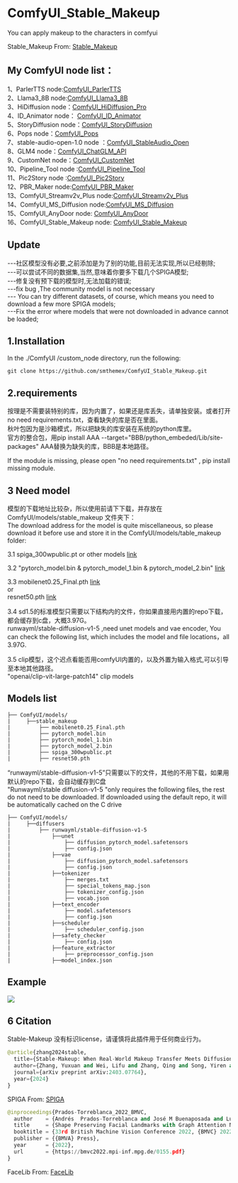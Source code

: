 # ComfyUI_Stable_Makeup
You can apply makeup to the characters in comfyui

Stable_Makeup  From: [Stable_Makeup](https://github.com/Xiaojiu-z/Stable-Makeup)

My ComfyUI node list：
-----
1、ParlerTTS node:[ComfyUI_ParlerTTS](https://github.com/smthemex/ComfyUI_ParlerTTS)     
2、Llama3_8B node:[ComfyUI_Llama3_8B](https://github.com/smthemex/ComfyUI_Llama3_8B)      
3、HiDiffusion node：[ComfyUI_HiDiffusion_Pro](https://github.com/smthemex/ComfyUI_HiDiffusion_Pro)   
4、ID_Animator node： [ComfyUI_ID_Animator](https://github.com/smthemex/ComfyUI_ID_Animator)       
5、StoryDiffusion node：[ComfyUI_StoryDiffusion](https://github.com/smthemex/ComfyUI_StoryDiffusion)  
6、Pops node：[ComfyUI_Pops](https://github.com/smthemex/ComfyUI_Pops)   
7、stable-audio-open-1.0 node ：[ComfyUI_StableAudio_Open](https://github.com/smthemex/ComfyUI_StableAudio_Open)        
8、GLM4 node：[ComfyUI_ChatGLM_API](https://github.com/smthemex/ComfyUI_ChatGLM_API)   
9、CustomNet node：[ComfyUI_CustomNet](https://github.com/smthemex/ComfyUI_CustomNet)           
10、Pipeline_Tool node :[ComfyUI_Pipeline_Tool](https://github.com/smthemex/ComfyUI_Pipeline_Tool)    
11、Pic2Story node :[ComfyUI_Pic2Story](https://github.com/smthemex/ComfyUI_Pic2Story)   
12、PBR_Maker node:[ComfyUI_PBR_Maker](https://github.com/smthemex/ComfyUI_PBR_Maker)      
13、ComfyUI_Streamv2v_Plus node:[ComfyUI_Streamv2v_Plus](https://github.com/smthemex/ComfyUI_Streamv2v_Plus)   
14、ComfyUI_MS_Diffusion node:[ComfyUI_MS_Diffusion](https://github.com/smthemex/ComfyUI_MS_Diffusion)   
15、ComfyUI_AnyDoor node: [ComfyUI_AnyDoor](https://github.com/smthemex/ComfyUI_AnyDoor)  
16、ComfyUI_Stable_Makeup node: [ComfyUI_Stable_Makeup](https://github.com/smthemex/ComfyUI_Stable_Makeup)  

Update
---
---社区模型没有必要,之前添加是为了别的功能,目前无法实现,所以已经剔除;   
---可以尝试不同的数据集,当然,意味着你要多下载几个SPIGA模型;  
---修复没有预下载的模型时,无法加载的错误;  
---fix bug ,The community model is not necessary  
--- You can try different datasets, of course, which means you need to download a few more SPIGA models;  
---Fix the error where models that were not downloaded in advance cannot be loaded;

1.Installation
-----
  In the ./ComfyUI /custom_node directory, run the following:   
```
git clone https://github.com/smthemex/ComfyUI_Stable_Makeup.git
```  
  
2.requirements  
----
按理是不需要装特别的库，因为内置了，如果还是库丢失，请单独安装。或者打开no need requirements.txt，查看缺失的库是否在里面。  
秋叶包因为是沙箱模式，所以把缺失的库安装在系统的python库里。   
官方的整合包，用pip install AAA --target="BBB/python_embeded/Lib/site-packages" AAA替换为缺失的库，BBB是本地路径。   

If the module is missing, please open "no need requirements.txt" , pip install  missing module.    

3 Need  model 
----
模型的下载地址比较杂，所以使用前请下下载，并存放在ComfyUI/models/stable_makeup 文件夹下：   
The download address for the model is quite miscellaneous, so please download it before use and store it in the ComfyUI/models/table_makeup folder:  

3.1  spiga_300wpublic.pt or other models  [link](https://huggingface.co/aprados/spiga/tree/main)   

3.2  "pytorch_model.bin  & pytorch_model_1.bin  &  pytorch_model_2.bin"   [link](https://drive.google.com/drive/folders/1397t27GrUyLPnj17qVpKWGwg93EcaFfg)

3.3  mobilenet0.25_Final.pth [link](https://drive.google.com/uc?export=download&id=1G3VsfgiQb16VyFnOwEVDgm2g8-9qN0-9)    
     or     
     resnet50.pth    [link](https://www.dropbox.com/s/8sxkgc9voel6ost/resnet50.pth?dl=1)  
     
3.4   sd1.5的标准模型只需要以下结构内的文件，你如果直接用内置的repo下载，都会缓存到c盘，大概3.97G。   
     runwayml/stable-diffusion-v1-5 ,need unet models and vae encoder, You can check the following list, which includes the model and file locations，all 3.97G.     
    
3.5  clip模型，这个迟点看能否用comfyUI内置的，以及外置为输入格式,可以引导至本地其他路径。  
    "openai/clip-vit-large-patch14" clip models

Models list    
-----
```
├── ComfyUI/models/  
|     ├──stable_makeup
|         ├── mobilenet0.25_Final.pth
|         ├── pytorch_model.bin
|         ├── pytorch_model_1.bin
|         ├── pytorch_model_2.bin
|         ├── spiga_300wpublic.pt
|         ├── resnet50.pth
```
“runwayml/stable-diffusion-v1-5”只需要以下的文件，其他的不用下载，如果用默认的repo下载，会自动缓存到C盘  
"Runwayml/stable diffusion-v1-5 "only requires the following files, the rest do not need to be downloaded. If downloaded using the default repo, it will be automatically cached on the C drive   
```
├── ComfyUI/models/
|     ├──diffusers
|         ├── runwayml/stable-diffusion-v1-5
|             ├──unet
|                 ├── diffusion_pytorch_model.safetensors
|                 ├── config.json
|             ├──vae
|                 ├── diffusion_pytorch_model.safetensors
|                 ├── config.json
|             ├──tokenizer
|                 ├── merges.txt
|                 ├── special_tokens_map.json
|                 ├── tokenizer_config.json
|                 ├── vocab.json
|             ├──text_encoder
|                 ├── model.safetensors
|                 ├── config.json
|             ├──scheduler
|                 ├── scheduler_config.json
|             ├──safety_checker
|                 ├── config.json
|             ├──feature_extractor
|                 ├── preprocessor_config.json
|             ├──model_index.json
```

Example
-----
 
 ![](https://github.com/smthemex/ComfyUI_Stable_Makeup/blob/main/example/example.png)


6 Citation
------
Stable-Makeup 没有标识license，请谨慎将此插件用于任何商业行为。  
``` python  
@article{zhang2024stable,
  title={Stable-Makeup: When Real-World Makeup Transfer Meets Diffusion Model},
  author={Zhang, Yuxuan and Wei, Lifu and Zhang, Qing and Song, Yiren and Liu, Jiaming and Li, Huaxia and Tang, Xu and Hu, Yao and Zhao, Haibo},
  journal={arXiv preprint arXiv:2403.07764},
  year={2024}
}
```
SPIGA  From: [SPIGA](https://github.com/andresprados/SPIGA)
``` python  
@inproceedings{Prados-Torreblanca_2022_BMVC,
  author    = {Andrés  Prados-Torreblanca and José M Buenaposada and Luis Baumela},
  title     = {Shape Preserving Facial Landmarks with Graph Attention Networks},
  booktitle = {33rd British Machine Vision Conference 2022, {BMVC} 2022, London, UK, November 21-24, 2022},
  publisher = {{BMVA} Press},
  year      = {2022},
  url       = {https://bmvc2022.mpi-inf.mpg.de/0155.pdf}
}
```
FaceLib  From: [FaceLib](https://github.com/sajjjadayobi/FaceLib)

